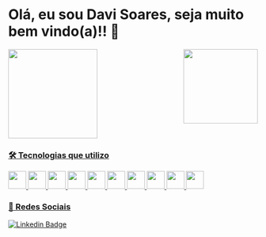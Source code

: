 # Olá, eu sou Davi Soares, seja muito bem vindo(a)!! 👋

<img align='right' src="https://64.media.tumblr.com/tumblr_lwa95v31MU1qgwsj9o1_250.gif" width="150">

<div align="left">
  <a href="https://github.com/DaviSoares-1">
  <img height="180em" src="https://github-readme-stats.vercel.app/api?username=DaviSoares-1&show_icons=true&theme=dracula&include_all_commits=true&count_private=true"/>
</div>

### 🛠 Tecnologias que utilizo

<p align="left">
  <img src="https://cdn.jsdelivr.net/gh/devicons/devicon/icons/html5/html5-original.svg" width="36" height="36"/>
  <img src="https://cdn.jsdelivr.net/gh/devicons/devicon/icons/css3/css3-original.svg" width="36" height="36"/>      
  <img src="https://cdn.jsdelivr.net/gh/devicons/devicon/icons/javascript/javascript-original.svg" width="36" height="36"/>
  <img src="https://cdn.jsdelivr.net/gh/devicons/devicon/icons/sass/sass-original.svg" width="36" height="36"/>
  <img src="https://cdn.jsdelivr.net/gh/devicons/devicon/icons/bootstrap/bootstrap-original.svg" width="36" height="36"/>   
  <img src="https://cdn.jsdelivr.net/gh/devicons/devicon/icons/react/react-original.svg" width="36" height="36"/>
  <img src="https://cdn.jsdelivr.net/gh/devicons/devicon/icons/vuejs/vuejs-original.svg" width="36" height="36"/>    
  <img src="https://cdn.jsdelivr.net/gh/devicons/devicon/icons/typescript/typescript-original.svg" width="36" height="36"/>   
  <img src="https://cdn.jsdelivr.net/gh/devicons/devicon/icons/nodejs/nodejs-original.svg" width="36" height="36"/>
  <img src="https://cdn.jsdelivr.net/gh/devicons/devicon/icons/git/git-original.svg" width="36" height="36"/>    
</p>

### 📮 Redes Sociais
  
[![Linkedin Badge](https://img.shields.io/badge/LinkedIn-0077B5?style=for-the-badge&logo=linkedin&logoColor=white)](https://www.linkedin.com/in/davi-soares-a6bb87263/)
